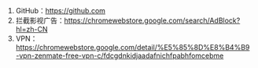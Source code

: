 1. GitHub：https://github.com
2. 拦截影视广告：https://chromewebstore.google.com/search/AdBlock?hl=zh-CN
3. VPN：https://chromewebstore.google.com/detail/%E5%85%8D%E8%B4%B9-vpn-zenmate-free-vpn-c/fdcgdnkidjaadafnichfpabhfomcebme
